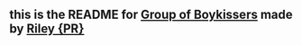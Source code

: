 ## this is the README for [Group of Boykissers](https://github.com/Group-of-Boykissers) made by [Riley {PR}](https://github.com/Riley-VM)
